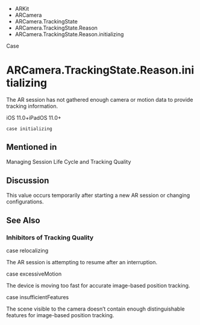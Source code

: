 

- ARKit
- ARCamera
- ARCamera.TrackingState
- ARCamera.TrackingState.Reason
-  ARCamera.TrackingState.Reason.initializing 

Case

# ARCamera.TrackingState.Reason.initializing

The AR session has not gathered enough camera or motion data to provide tracking information.

iOS 11.0+iPadOS 11.0+

``` source
case initializing
```

## Mentioned in 

Managing Session Life Cycle and Tracking Quality

## Discussion

This value occurs temporarily after starting a new AR session or changing configurations.

## See Also

### Inhibitors of Tracking Quality

case relocalizing

The AR session is attempting to resume after an interruption.

case excessiveMotion

The device is moving too fast for accurate image-based position tracking.

case insufficientFeatures

The scene visible to the camera doesn’t contain enough distinguishable features for image-based position tracking.

